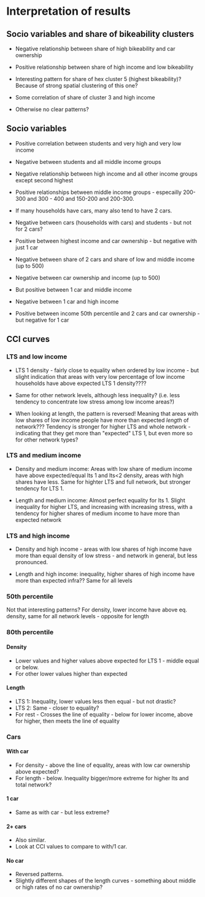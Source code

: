 # Interpretation of results

## Socio variables and share of bikeability clusters

- Negative relationship between share of high bikeability and car ownership

- Positive relationship between share of high income and low bikeability

- Interesting pattern for share of hex cluster 5 (highest bikeability)? Because of strong spatial clustering of this one?

- Some correlation of share of cluster 3 and high income

- Otherwise no clear patterns?

## Socio variables

- Positive correlation between students and very high and very low income
- Negative between students and all middle income groups

- Negative relationship between high income and all other income groups except second highest

- Positive relationships between middle income groups - especailly 200-300 and 300 - 400 and 150-200 and 200-300.

- If many households have cars, many also tend to have 2 cars.

- Negative between cars (households with cars) and students - but not for 2 cars?

- Positive between highest income and car ownership - but negative with just 1 car

- Negative between share of 2 cars and share of low and middle income (up to 500)

- Negative between car ownership and income (up to 500)

- But positive between 1 car and middle income

- Negative between 1 car and high income

- Positive between income 50th percentile and 2 cars and car ownership - but negative for 1 car

## CCI curves

### LTS and low income

- LTS 1 density - fairly close to equality when ordered by low income - but slight indication that areas with very low percentage of low income households have above expected LTS 1 density????

- Same for other network levels, although less inequality? (i.e. less tendency to concentrate low stress among low income areas?)

- When looking at length, the pattern is reversed! Meaning that areas with low shares of low income people have more than expected *length* of network??? Tendency is stronger for higher LTS and whole network - indicating that they get more than "expected" LTS 1, but even more so for other network types?

### LTS and medium income

- Density and medium income: Areas with low share of medium income have above expected/equal lts 1 and lts<2 density, areas with high shares have less. Same for highter LTS and full network, but stronger tendency for LTS 1.

- Length and medium income: Almost perfect equality for lts 1. Slight inequality for higher LTS, and increasing with increasing stress, with a tendency for higher shares of medium income to have more than expected network

### LTS and high income

- Density and high income - areas with low shares of high income have more than equal density of low stress - and network in general, but less pronounced.

- Length and high income: inequality, higher shares of high income have more than expected infra?? Same for all levels

### 50th percentile

Not that interesting patterns? For density, lower income have above eq. density, same for all network levels - opposite for length

### 80th percentile

#### Density

- Lower values and higher values above expected for LTS 1 - middle equal or below.
- For other lower values higher than expected

#### Length

- LTS 1: Inequality, lower values less then equal - but not drastic?
- LTS 2: Same - closer to equality?
- For rest - Crosses the line of equality - below for lower income, above for higher, then meets the line of equality

### Cars

#### With car

- For density - above the line of equality, areas with low car ownership above expected?
- For length - below. Inequality bigger/more extreme for higher lts and total network?

#### 1 car

- Same as with car - but less extreme?

#### 2+ cars

- Also similar.
- Look at CCI values to compare to with/1 car.

#### No car

- Reversed patterns.
- Slightly different shapes of the length curves - something about middle or high rates of no car ownership?

